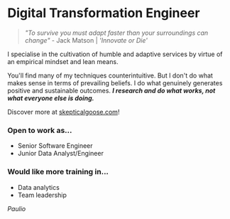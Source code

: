 # Digital Transformation Engineer

> _"To survive you must adapt faster than your surroundings can change"_ - Jack Matson | _'Innovate or Die'_ 

I specialise in the cultivation of humble and adaptive services by virtue of an empirical mindset and lean means.

You'll find many of my techniques counterintuitive. But I don't do what makes sense in terms of prevailing beliefs. I do what genuinely generates positive and sustainable outcomes. _**I research and do what works, not what everyone else is doing.**_

Discover more at [skepticalgoose.com](https://skepticalgoose.com/)!

### Open to work as...

- Senior Software Engineer
- Junior Data Analyst/Engineer

### Would like more training in...

- Data analytics
- Team leadership

_Paulio_
